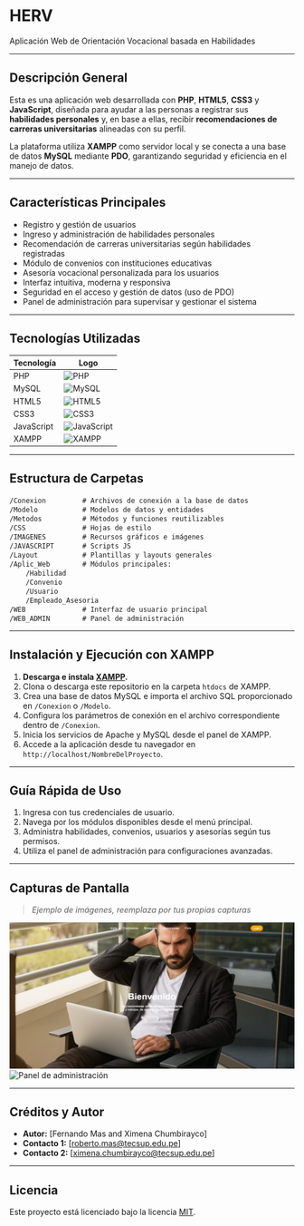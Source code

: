 # HERV 

Aplicación Web de Orientación Vocacional basada en Habilidades

---

## Descripción General

Esta es una aplicación web desarrollada con **PHP**, **HTML5**, **CSS3** y **JavaScript**, diseñada para ayudar a las personas a registrar sus **habilidades personales** y, en base a ellas, recibir **recomendaciones de carreras universitarias** alineadas con su perfil. 

La plataforma utiliza **XAMPP** como servidor local y se conecta a una base de datos **MySQL** mediante **PDO**, garantizando seguridad y eficiencia en el manejo de datos.


---

## Características Principales

- Registro y gestión de usuarios
- Ingreso y administración de habilidades personales
- Recomendación de carreras universitarias según habilidades registradas
- Módulo de convenios con instituciones educativas
- Asesoría vocacional personalizada para los usuarios
- Interfaz intuitiva, moderna y responsiva
- Seguridad en el acceso y gestión de datos (uso de PDO)
- Panel de administración para supervisar y gestionar el sistema

---

## Tecnologías Utilizadas

| Tecnología   | Logo |
|--------------|------|
| PHP          | ![PHP](https://img.shields.io/badge/PHP-777BB4?style=for-the-badge&logo=php&logoColor=white) |
| MySQL        | ![MySQL](https://img.shields.io/badge/MySQL-4479A1?style=for-the-badge&logo=mysql&logoColor=white) |
| HTML5        | ![HTML5](https://img.shields.io/badge/HTML5-E34F26?style=for-the-badge&logo=html5&logoColor=white) |
| CSS3         | ![CSS3](https://img.shields.io/badge/CSS3-1572B6?style=for-the-badge&logo=css3&logoColor=white) |
| JavaScript   | ![JavaScript](https://img.shields.io/badge/JavaScript-F7DF1E?style=for-the-badge&logo=javascript&logoColor=black) |
| XAMPP        | ![XAMPP](https://img.shields.io/badge/XAMPP-FB7A24?style=for-the-badge&logo=xampp&logoColor=white) |

---

## Estructura de Carpetas

```
/Conexion         # Archivos de conexión a la base de datos
/Modelo           # Modelos de datos y entidades
/Metodos          # Métodos y funciones reutilizables
/CSS              # Hojas de estilo
/IMAGENES         # Recursos gráficos e imágenes
/JAVASCRIPT       # Scripts JS
/Layout           # Plantillas y layouts generales
/Aplic_Web        # Módulos principales:
    /Habilidad
    /Convenio
    /Usuario
    /Empleado_Asesoria
/WEB              # Interfaz de usuario principal
/WEB_ADMIN        # Panel de administración
```

---

## Instalación y Ejecución con XAMPP

1. **Descarga e instala [XAMPP](https://www.apachefriends.org/index.html).**
2. Clona o descarga este repositorio en la carpeta `htdocs` de XAMPP.
3. Crea una base de datos MySQL e importa el archivo SQL proporcionado en `/Conexion` o `/Modelo`.
4. Configura los parámetros de conexión en el archivo correspondiente dentro de `/Conexion`.
5. Inicia los servicios de Apache y MySQL desde el panel de XAMPP.
6. Accede a la aplicación desde tu navegador en `http://localhost/NombreDelProyecto`.

---

## Guía Rápida de Uso

1. Ingresa con tus credenciales de usuario.
2. Navega por los módulos disponibles desde el menú principal.
3. Administra habilidades, convenios, usuarios y asesorías según tus permisos.
4. Utiliza el panel de administración para configuraciones avanzadas.

---

## Capturas de Pantalla

> _Ejemplo de imágenes, reemplaza por tus propias capturas_

![Pantalla de inicio](Capturas/WindowsUser.png)
![Panel de administración](https://via.placeholder.com/800x400?text=Panel+de+Administraci%C3%B3n)

---

## Créditos y Autor

- **Autor:** [Fernando Mas and Ximena Chumbirayco]
- **Contacto 1:** [roberto.mas@tecsup.edu.pe]
- **Contacto 2:** [ximena.chumbirayco@tecsup.edu.pe]

---

## Licencia

Este proyecto está licenciado bajo la licencia [MIT](LICENSE).
